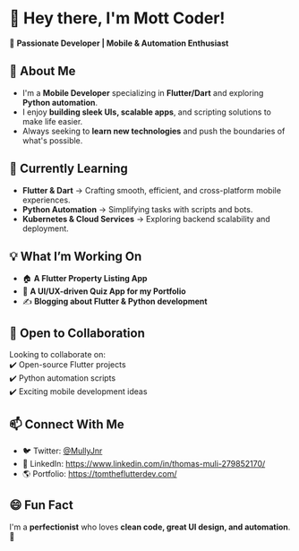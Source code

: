 # 👋 Hey there, I'm Mott Coder!  

🚀 **Passionate Developer | Mobile & Automation Enthusiast**  

## 👀 About Me  
- I'm a **Mobile Developer** specializing in **Flutter/Dart** and exploring **Python automation**.  
- I enjoy **building sleek UIs, scalable apps**, and scripting solutions to make life easier.  
- Always seeking to **learn new technologies** and push the boundaries of what's possible.  

## 🌱 Currently Learning  
- **Flutter & Dart** → Crafting smooth, efficient, and cross-platform mobile experiences.  
- **Python Automation** → Simplifying tasks with scripts and bots.  
- **Kubernetes & Cloud Services** → Exploring backend scalability and deployment.  

## 💡 What I’m Working On  
- 🏠 **A Flutter Property Listing App**  
- 🎨 **A UI/UX-driven Quiz App for my Portfolio**  
- ✍️ **Blogging about Flutter & Python development**  

## 🤝 Open to Collaboration  
Looking to collaborate on:  
✔️ Open-source Flutter projects  
✔️ Python automation scripts  
✔️ Exciting mobile development ideas  

## 📫 Connect With Me  
- 🐦 Twitter: [@MullyJnr](https://twitter.com/MullyJnr)  
- 💼 LinkedIn: https://www.linkedin.com/in/thomas-muli-279852170/
- 🌎 Portfolio: https://tomtheflutterdev.com/

## 😄 Fun Fact  
I'm a **perfectionist** who loves **clean code, great UI design, and automation**. 🚀  
